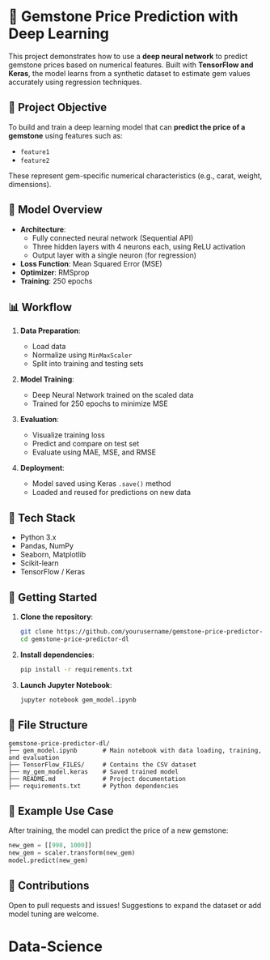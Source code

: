 
# 💎 Gemstone Price Prediction with Deep Learning

This project demonstrates how to use a **deep neural network** to predict gemstone prices based on numerical features. Built with **TensorFlow and Keras**, the model learns from a synthetic dataset to estimate gem values accurately using regression techniques.

## 🎯 Project Objective

To build and train a deep learning model that can **predict the price of a gemstone** using features such as:

- `feature1`
- `feature2`

These represent gem-specific numerical characteristics (e.g., carat, weight, dimensions).

## 🧠 Model Overview

- **Architecture**:
  - Fully connected neural network (Sequential API)
  - Three hidden layers with 4 neurons each, using ReLU activation
  - Output layer with a single neuron (for regression)
- **Loss Function**: Mean Squared Error (MSE)
- **Optimizer**: RMSprop
- **Training**: 250 epochs

## 📊 Workflow

1. **Data Preparation**:
   - Load data 
   - Normalize using `MinMaxScaler`
   - Split into training and testing sets

2. **Model Training**:
   - Deep Neural Network trained on the scaled data
   - Trained for 250 epochs to minimize MSE

3. **Evaluation**:
   - Visualize training loss
   - Predict and compare on test set
   - Evaluate using MAE, MSE, and RMSE

4. **Deployment**:
   - Model saved using Keras `.save()` method
   - Loaded and reused for predictions on new data

## 🔧 Tech Stack

- Python 3.x
- Pandas, NumPy
- Seaborn, Matplotlib
- Scikit-learn
- TensorFlow / Keras

## 🚀 Getting Started

1. **Clone the repository**:
   ```bash
   git clone https://github.com/yourusername/gemstone-price-predictor-dl.git
   cd gemstone-price-predictor-dl
   ```

2. **Install dependencies**:
   ```bash
   pip install -r requirements.txt
   ```

3. **Launch Jupyter Notebook**:
   ```bash
   jupyter notebook gem_model.ipynb
   ```

## 📁 File Structure

```
gemstone-price-predictor-dl/
├── gem_model.ipynb       # Main notebook with data loading, training, and evaluation
├── TensorFlow_FILES/     # Contains the CSV dataset
├── my_gem_model.keras    # Saved trained model
├── README.md             # Project documentation
├── requirements.txt      # Python dependencies
```

## 📌 Example Use Case

After training, the model can predict the price of a new gemstone:
```python
new_gem = [[998, 1000]]
new_gem = scaler.transform(new_gem)
model.predict(new_gem)
```

## 🤝 Contributions

Open to pull requests and issues! Suggestions to expand the dataset or add model tuning are welcome.
# Data-Science
